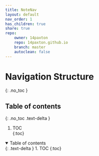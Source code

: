```yaml
---  
title: NoteNav  
layout: default  
nav_order: 1  
has_children: true  
share: true      
repo:      
    owner: 14paxton      
    repo: 14paxton.github.io      
    branch: master      
    autoclean: false  
---  
```

  
  
# Navigation Structure  
{: .no_toc }  
  
## Table of contents  
{: .no_toc .text-delta }  
  
1. TOC  
   {:toc}  
  
<details open markdown="block">  
  <summary>  
    Table of contents  
  </summary>  
  {: .text-delta }  
1. TOC  
{:toc}  
</details>  
  
[//]: # (- [GitHubPages]&#40;./GithubPages/Pages/GHP.md&#41;)  
  
[//]: # (    - [Jekyll]&#40;./GithubPages/Pages/Jekyll.md&#41;)  
  
[//]: # (    - [MarkDown]&#40;./GithubPages/Pages/MarkDown.md&#41;)  
  
[//]: # ()  
[//]: # (- [MAC]&#40;./MacNotes/Pages/MacNotes.md&#41;)  
  
[//]: # (- [Obsidian]&#40;./Obsidian/Pages/Obsidian.md&#41;)  
